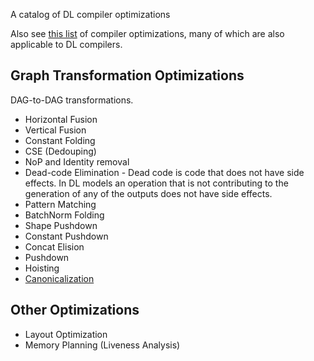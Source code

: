A catalog of DL compiler optimizations

Also see [this list](https://en.wikipedia.org/wiki/Optimizing_compiler) of compiler optimizations, many of which are also applicable to DL compilers.

<H2>Graph Transformation Optimizations</H2>
DAG-to-DAG transformations.

* Horizontal Fusion
* Vertical Fusion
* Constant Folding
* CSE (Dedouping)
* NoP and Identity removal
* Dead-code Elimination -
  Dead code is code that does not have side effects. In DL models an operation that is not contributing to the generation of any of the outputs does not have side effects.
* Pattern Matching
* BatchNorm Folding
* Shape Pushdown
* Constant Pushdown
* Concat Elision
* Pushdown
* Hoisting
* [Canonicalization](https://sunfishcode.github.io/blog/2018/10/22/Canonicalization.html)

<H2> Other Optimizations </H2>

* Layout Optimization
* Memory Planning (Liveness Analysis)
